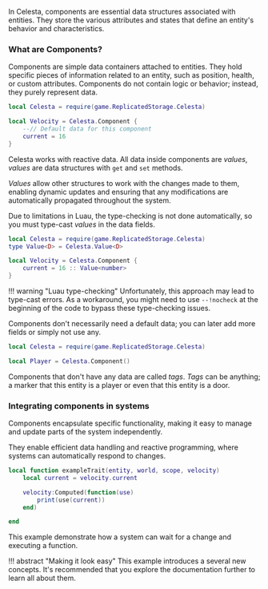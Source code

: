 In Celesta, components are essential data structures associated with entities. They store the various attributes and states that define an entity's behavior and characteristics.

### What are Components?

Components are simple data containers attached to entities. They hold specific pieces of information related to an entity, such as position, health, or custom attributes. Components do not contain logic or behavior; instead, they purely represent data.

```lua
local Celesta = require(game.ReplicatedStorage.Celesta)

local Velocity = Celesta.Component {
    --// Default data for this component
    current = 16
}
```

Celesta works with reactive data. All data inside components are *values*, *values* are data structures with ``get`` and ``set`` methods.

*Values* allow other structures to work with the changes made to them, enabling dynamic updates and ensuring that any modifications are automatically propagated throughout the system.

Due to limitations in Luau, the type-checking is not done automatically, so you must type-cast *values* in the data fields.

```lua
local Celesta = require(game.ReplicatedStorage.Celesta)
type Value<D> = Celesta.Value<D>

local Velocity = Celesta.Component {
    current = 16 :: Value<number>
}
```

!!! warning "Luau type-checking"
    Unfortunately, this approach may lead to type-cast errors. As a workaround, you might need to use ``--!nocheck`` at the beginning of the code to bypass these type-checking issues.

Components don't necessarily need a default data; you can later add more fields or simply not use any.

```lua
local Celesta = require(game.ReplicatedStorage.Celesta)

local Player = Celesta.Component()
```

Components that don't have any data are called *tags*. *Tags* can be anything; a marker that this entity is a player or even that this entity is a door.

### Integrating components in systems

Components encapsulate specific functionality, making it easy to manage and update parts of the system independently.

They enable efficient data handling and reactive programming, where systems can automatically respond to changes.

```lua
local function exampleTrait(entity, world, scope, velocity)
    local current = velocity.current

    velocity:Computed(function(use)
        print(use(current))
    end)

end
```

This example demonstrate how a system can wait for a change and executing a function.

!!! abstract "Making it look easy"
    This example introduces a several new concepts. It's recommended that you explore the documentation further to learn all about them.